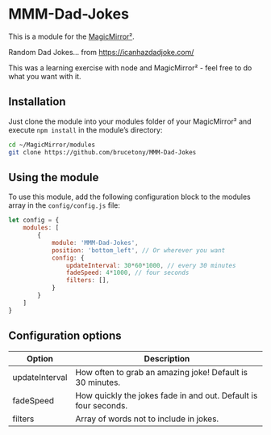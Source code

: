 # MMM-Dad-Jokes

This is a module for the [MagicMirror²](https://github.com/MagicMirrorOrg/MagicMirror/).

Random Dad Jokes... from <https://icanhazdadjoke.com/>

This was a learning exercise with node and MagicMirror² - feel free to do what you want with it.

## Installation

Just clone the module into your modules folder of your MagicMirror² and execute `npm install` in the module’s directory:

```bash
cd ~/MagicMirror/modules
git clone https://github.com/brucetony/MMM-Dad-Jokes
```

## Using the module

To use this module, add the following configuration block to the modules array in the `config/config.js` file:

```js
let config = {
    modules: [
        {
            module: 'MMM-Dad-Jokes',
            position: 'bottom_left', // Or wherever you want
            config: {
                updateInterval: 30*60*1000, // every 30 minutes
                fadeSpeed: 4*1000, // four seconds
                filters: [],
            }
        }
    ]
}
```

## Configuration options

| Option           | Description
|----------------- |-----------
| updateInterval   | How often to grab an amazing joke! Default is 30 minutes.
| fadeSpeed        | How quickly the jokes fade in and out. Default is four seconds.
| filters          | Array of words not to include in jokes.
